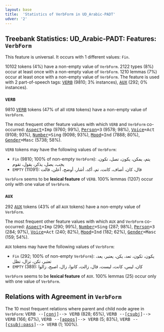 ```yaml
---
layout: base
title:  'Statistics of VerbForm in UD_Arabic-PADT'
udver: '2'
---
```


## Treebank Statistics: UD_Arabic-PADT: Features: `VerbForm`

This feature is universal.
It occurs with 1 different values: `Fin`.

10102 tokens (4%) have a non-empty value of `VerbForm`.
2122 types (8%) occur at least once with a non-empty value of `VerbForm`.
1210 lemmas (7%) occur at least once with a non-empty value of `VerbForm`.
The feature is used with 2 part-of-speech tags: <tt><a href="ar_padt-pos-VERB.html">VERB</a></tt> (9810; 3% instances), <tt><a href="ar_padt-pos-AUX.html">AUX</a></tt> (292; 0% instances).

### `VERB`

9810 <tt><a href="ar_padt-pos-VERB.html">VERB</a></tt> tokens (47% of all `VERB` tokens) have a non-empty value of `VerbForm`.

The most frequent other feature values with which `VERB` and `VerbForm` co-occurred: <tt><a href="ar_padt-feat-Aspect.html">Aspect</a></tt><tt>=Imp</tt> (9760; 99%), <tt><a href="ar_padt-feat-Person.html">Person</a></tt><tt>=3</tt> (9578; 98%), <tt><a href="ar_padt-feat-Voice.html">Voice</a></tt><tt>=Act</tt> (9108; 93%), <tt><a href="ar_padt-feat-Number.html">Number</a></tt><tt>=Sing</tt> (9098; 93%), <tt><a href="ar_padt-feat-Mood.html">Mood</a></tt><tt>=Ind</tt> (7888; 80%), <tt><a href="ar_padt-feat-Gender.html">Gender</a></tt><tt>=Masc</tt> (5738; 58%).

`VERB` tokens may have the following values of `VerbForm`:

* `Fin` (9810; 100% of non-empty `VerbForm`): يتم، يمكن، يكون، تصل، تكون، يجب، يصل، يذكر، يقول، تقوم
* `EMPTY` (11091): قال، كان، أضاف، كانت، تم، أكد، أشار، أوضح، أعلن، قالت

`VerbForm` seems to be **lexical feature** of `VERB`. 100% lemmas (1207) occur only with one value of `VerbForm`.

### `AUX`

292 <tt><a href="ar_padt-pos-AUX.html">AUX</a></tt> tokens (43% of all `AUX` tokens) have a non-empty value of `VerbForm`.

The most frequent other feature values with which `AUX` and `VerbForm` co-occurred: <tt><a href="ar_padt-feat-Aspect.html">Aspect</a></tt><tt>=Imp</tt> (290; 99%), <tt><a href="ar_padt-feat-Number.html">Number</a></tt><tt>=Sing</tt> (287; 98%), <tt><a href="ar_padt-feat-Person.html">Person</a></tt><tt>=3</tt> (284; 97%), <tt><a href="ar_padt-feat-Voice.html">Voice</a></tt><tt>=Act</tt> (240; 82%), <tt><a href="ar_padt-feat-Mood.html">Mood</a></tt><tt>=Ind</tt> (182; 62%), <tt><a href="ar_padt-feat-Gender.html">Gender</a></tt><tt>=Masc</tt> (159; 54%).

`AUX` tokens may have the following values of `VerbForm`:

* `Fin` (292; 100% of non-empty `VerbForm`): يكون، تكون، تعد، يكن، يعتبر، يعد، تعتبر، تكن، تزال، تظل
* `EMPTY` (389): كان، ليس، كانت، ليست، قال، زالت، كانوا، زال، اصبح، زالوا

`VerbForm` seems to be **lexical feature** of `AUX`. 100% lemmas (25) occur only with one value of `VerbForm`.

## Relations with Agreement in `VerbForm`

The 10 most frequent relations where parent and child node agree in `VerbForm`:
<tt>VERB --[<tt><a href="ar_padt-dep-conj.html">conj</a></tt>]--> VERB</tt> (828; 65%),
<tt>VERB --[<tt><a href="ar_padt-dep-csubj.html">csubj</a></tt>]--> VERB</tt> (166; 67%),
<tt>VERB --[<tt><a href="ar_padt-dep-appos.html">appos</a></tt>]--> VERB</tt> (5; 83%),
<tt>VERB --[<tt><a href="ar_padt-dep-csubj-pass.html">csubj:pass</a></tt>]--> VERB</tt> (1; 100%).

